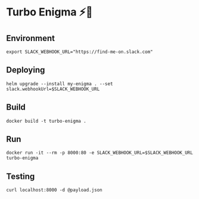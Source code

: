 Turbo Enigma ⚡️🔋
=================

Environment
-----------

```
export SLACK_WEBHOOK_URL="https://find-me-on.slack.com"
```

Deploying
---------

```
helm upgrade --install my-enigma . --set slack.webhookUrl=$SLACK_WEBHOOK_URL
```

Build
-----

```
docker build -t turbo-enigma .
```

Run
---

```
docker run -it --rm -p 8000:80 -e SLACK_WEBHOOK_URL=$SLACK_WEBHOOK_URL turbo-enigma
```

Testing
-------

```
curl localhost:8000 -d @payload.json
```
